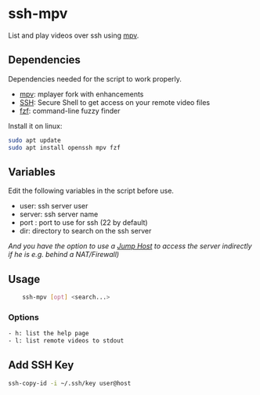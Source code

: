  ssh-mpv
===========

List and play videos over ssh using [mpv](https://mpv.io/).

 Dependencies
----------------

Dependencies needed for the script to work properly.

- [mpv](http://mpv.io/): mplayer fork with enhancements
- [SSH](https://de.wikipedia.org/wiki/Secure_Shell): Secure Shell to get access on your remote video files
- [fzf](https://github.com/junegunn/fzf): command-line fuzzy finder

Install it on linux:
```bash
sudo apt update
sudo apt install openssh mpv fzf
```

 Variables
-------------

Edit the following variables in the script before use.

- user: ssh server user
- server: ssh server name 
- port : port to use for ssh (22 by default)
- dir: directory to search on the ssh server

*And you have the option to use a [Jump Host](https://www.tecmint.com/access-linux-server-using-a-jump-host/) to access the server indirectly if he is e.g. behind a NAT/Firewall)*

## Usage

```bash
    ssh-mpv [opt] <search...>
```

### Options
```bash
- h: list the help page
- l: list remote videos to stdout
```

## Add SSH Key
```bash
ssh-copy-id -i ~/.ssh/key user@host
```
